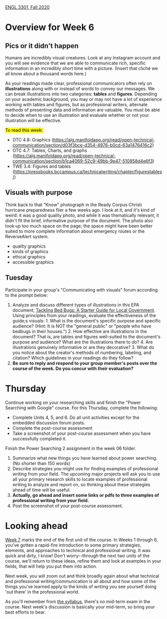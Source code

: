 [ENGL 3301, Fall 2020](../calendar.html)
# Overview for Week 6

## Pics or it didn't happen
Humans are incredibly visual creatures. Look at any Instagram account and you will see evidence that we are able to communicate rich, specific information in an incredibly short time with a picture. (Insert that cliché we all know about a thousand words here.)

As your readings made clear, professional communicators often rely on  **illustrations**  along with or instead of words to convey our messages. We can break illustrations into two categories:  **tables**  and  **figures**. Depending on your academic background, you may or may not have a lot of experience working with tables and figures, but as professional writers, alternate methods of presenting data and information are valuable. You must be able to decide when to use an illustration and evaluate whether or not your illustration will be effective.

<mark>To read this week:</mark>
 - OTC 4.8: Graphics (https://alg.manifoldapp.org/read/open-technical-communication/section/d03f3bce-d354-4976-b0cd-63a1476416c2)
 - OTC 4.7: Tables, Charts, and graphs (https://alg.manifoldapp.org/read/open-technical-communication/section/b1ca4069-52c9-49bb-9e47-510858d4e6f3)
 - TWE 3.4: Figures and tables (https://pressbooks.bccampus.ca/technicalwriting/chapter/figurestables/)

## Visuals with purpose

Think back to that &quot;Know&quot; photograph in the Ready Corpus Christi hurricane preparedness flier a few weeks ago. I look at it, and it's kind of weird: it was a good quality photo, and while it was thematically relevant, it didn't fit the brief, informative purpose of the document. The photo also took up too much space on the page; the space might have been better suited to more complete information about emergency routes or the ReverseAlert system.

- quality graphics
- kinds of graphics
- ethical graphics
- accessible graphics

## Tuesday

Participate in your group's "Communicating with visuals" forum according to the prompt below:
  1. Analyze and discuss different types of illustrations in this EPA document, [Tackling Bed Bugs: A Starter Guide for Local Government](http://npic.orst.edu/pest/bedbug/tacklingbbstarterguide.pdf). Using principles from your readings, evaluate the effectiveness of the guide;s visuals:
    1. What is the document's specific purpose and specific audience? (Hint: It is NOT the &quot;general public&quot; or &quot;people who have bedbugs in their houses.&quot;)
    2. How effective are illustrations in the document? That is, are tables and figures well-suited to the document's purpose and audience? What are the illustrations there to *do*?
    4. Are illustrations genuinely informative or are they decorative?
    3. What do you notice about the creator's methods of numbering, labeling, and citation? Which guidelines in your readings do they follow?
  3. **Be sure to reply and respond to your group member's posts over the course of the week. Do you concur with their evaluation?**

# Thursday

Continue working on your researching skills and finish the "Power Searching with Google" course. For this Thursday, complete the following:
 - Complete Units 4, 5, and 6. Do all unit activities except for the embedded discussion forum posts.
 - Complete the post-course assessment
 - Take a screenshot of your post-course assessment when you have successfully completed it.

Finish the Power Searching 2 assignment in the week 06 folder.
  1. Summarize what new things you have learned about power searching. (No shorter than 150 words)
  3. Describe strategies you might use for finding examples of professional writing from your field. The upcoming major projects will ask you to use all your primary research skills to locate examples of professional writing to analyze and report on, so thinking about these strategies ahead of time will be useful.
  3. **Actually, go ahead and insert some links or pdfs to three examples of professional writing from your field.**
  4. Post the screenshot of your post-course assessment.

# Looking ahead

[Week 7](week-07-notes) marks the end of the first unit of the course. In Weeks 1 through 6, you've gotten a rapid-fire introduction to some primary strategies, elements, and approaches to technical and professional writing. It was quick and dirty, I know! Don't worry--through the next two units of the course, we'll return to these ideas, refine them and look at examples in your fields, that will help you put them into action.

Next week, you will zoom out and think broadly again about what technical and professional writing/communication is all about and how some of the things you've learned apply to the kinds of writing you see yourself doing 'out there' in the professional world.

As you'll remember from [the syllabus](../index.html), there's no mid-term exam in the course. Next week's discussion is basically your mid-term, so bring your best efforts to bear.
